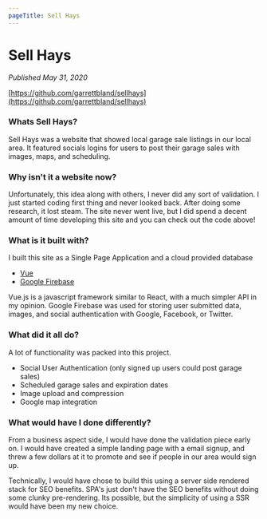 ```yaml
---
pageTitle: Sell Hays
---
```


# Sell Hays

_Published May 31, 2020_

[https://github.com/garrettbland/sellhays](https://github.com/garrettbland/sellhays)

### Whats Sell Hays?

Sell Hays was a website that showed local garage sale listings in our local area. It featured socials logins for users to post their garage sales with images, maps, and scheduling.

### Why isn't it a website now?

Unfortunately, this idea along with others, I never did any sort of validation. I just started coding first thing and never looked back. After doing some research, it lost steam. The site never went live, but I did spend a decent amount of time developing this site and you can check out the code above!

### What is it built with?

I built this site as a Single Page Application and a cloud provided database

-   [Vue](https://vuejs.org/)
-   [Google Firebase](https://firebase.google.com/)

Vue.js is a javascript framework similar to React, with a much simpler API in my opinion. Google Firebase was used for storing user submitted data, images, and social authentication with Google, Facebook, or Twitter.

### What did it all do?

A lot of functionality was packed into this project.

-   Social User Authentication (only signed up users could post garage sales)
-   Scheduled garage sales and expiration dates
-   Image upload and compression
-   Google map integration

### What would have I done differently?

From a business aspect side, I would have done the validation piece early on. I would have created a simple landing page with a email signup, and threw a few dollars at it to promote and see if people in our area would sign up.

Technically, I would have chose to build this using a server side rendered stack for SEO benefits. SPA's just don't have the SEO benefits without doing some clunky pre-rendering. Its possible, but the simplicity of using a SSR would have been my new choice.
